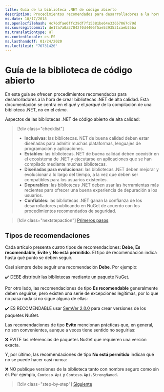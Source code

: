 ```yaml
---
title: Guía de la biblioteca .NET de código abierto
description: Procedimientos recomendados para desarrolladores a la hora de crear bibliotecas .NET de alta calidad
ms.date: 10/17/2018
ms.openlocfilehash: 4c76dfae6ffc39df7f15381be64e33657067d79d
ms.sourcegitcommit: de17a7a0a37042f0d4406f5ae5393531caeb25ba
ms.translationtype: HT
ms.contentlocale: es-ES
ms.lasthandoff: 01/24/2020
ms.locfileid: "76731426"
---
```

# <a name="open-source-library-guidance"></a>Guía de la biblioteca de código abierto

En esta guía se ofrecen procedimientos recomendados para desarrolladores a la hora de crear bibliotecas .NET de alta calidad. Esta documentación se centra en el *qué* y el *porqué* de la compilación de una biblioteca .NET, no en el *cómo*.

Aspectos de las bibliotecas .NET de código abierto de alta calidad:

> [!div class="checklist"]
>
> * **Inclusivas**: las bibliotecas. NET de buena calidad deben estar diseñadas para admitir muchas plataformas, lenguajes de programación y aplicaciones.
> * **Estables**: las bibliotecas. NET de buena calidad deben coexistir en el ecosistema de .NET y ejecutarse en aplicaciones que se han compilado mediante muchas bibliotecas.
> * **Diseñadas para evolucionar**: las bibliotecas .NET deben mejorar y evolucionar a lo largo del tiempo, a la vez que deben ser compatibles para los usuarios existentes.
> * **Depurables**: las bibliotecas .NET deben usar las herramientas más recientes para ofrecer una buena experiencia de depuración a los usuarios.
> * **Confiables**: las bibliotecas .NET ganan la confianza de los desarrolladores publicando en NuGet de acuerdo con los procedimientos recomendados de seguridad.

> [!div class="nextstepaction"]
> [Primeros pasos](./get-started.md)

## <a name="types-of-recommendations"></a>Tipos de recomendaciones

Cada artículo presenta cuatro tipos de recomendaciones: **Debe**, **Es recomendable**, **Evite** y **No está permitido**. El tipo de recomendación indica hasta qué punto se deben seguir.

Casi siempre debe seguir una recomendación **Debe**. Por ejemplo:

✔️ DEBE distribuir las bibliotecas mediante un paquete NuGet.

Por otro lado, las recomendaciones de tipo **Es recomendable** generalmente deben seguirse, pero existen una serie de excepciones legítimas, por lo que no pasa nada si no sigue alguna de ellas:

✔️ ES RECOMENDABLE usar [SemVer 2.0.0](https://semver.org/) para crear versiones de los paquetes NuGet.

Las recomendaciones de tipo **Evite** mencionan prácticas que, en general, no son convenientes, aunque a veces tiene sentido no seguirlas:

❌ EVITE las referencias de paquetes NuGet que requieren una versión exacta.

Y, por último, las recomendaciones de tipo **No está permitido** indican qué no se puede hacer casi nunca:

❌ NO publique versiones de la biblioteca tanto con nombre seguro como sin él. Por ejemplo, `Contoso.Api` y `Contoso.Api.StrongNamed`.

>[!div class="step-by-step"]
>[Siguiente](get-started.md)
